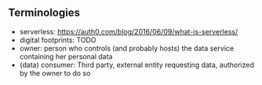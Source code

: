 ## Terminologies 

+   serverless: https://auth0.com/blog/2016/06/09/what-is-serverless/
+   digital footprints: TODO
+   owner: person who controls (and probably hosts) the data service containing her personal data 
+   (data) consumer: Third party, external entity requesting data, authorized by the owner to do so
